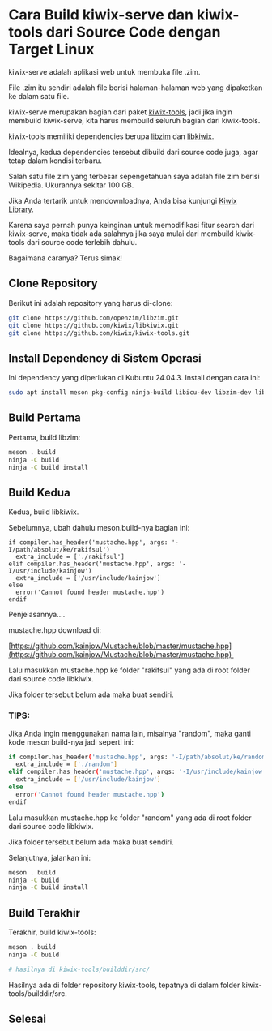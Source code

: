# Cara Build kiwix-serve dan kiwix-tools dari Source Code dengan Target Linux

kiwix-serve adalah aplikasi web untuk membuka file .zim.

File .zim itu sendiri adalah file berisi halaman-halaman web yang dipaketkan ke dalam satu file.

kiwix-serve merupakan bagian dari paket [kiwix-tools](https://github.com/kiwix/kiwix-tools), jadi jika ingin membuild kiwix-serve, kita harus membuild seluruh bagian dari kiwix-tools.

kiwix-tools memiliki dependencies berupa [libzim](https://github.com/openzim/libzim) dan [libkiwix](https://github.com/kiwix/libkiwix).

Idealnya, kedua dependencies tersebut dibuild dari source code juga, agar tetap dalam kondisi terbaru.

Salah satu file zim yang terbesar sepengetahuan saya adalah file zim berisi Wikipedia. Ukurannya sekitar 100 GB.

Jika Anda tertarik untuk mendownloadnya, Anda bisa kunjungi [Kiwix Library](https://library.kiwix.org/#lang=&q=).

Karena saya pernah punya keinginan untuk memodifikasi fitur search dari kiwix-serve, maka tidak ada salahnya jika saya mulai dari membuild kiwix-tools dari source code terlebih dahulu.

Bagaimana caranya? Terus simak!

## Clone Repository

Berikut ini adalah repository yang harus di-clone:

```bash
git clone https://github.com/openzim/libzim.git
git clone https://github.com/kiwix/libkiwix.git
git clone https://github.com/kiwix/kiwix-tools.git
```

## Install Dependency di Sistem Operasi

Ini dependency yang diperlukan di Kubuntu 24.04.3. Install dengan cara ini:

```bash
sudo apt install meson pkg-config ninja-build libicu-dev libzim-dev libpugixml-dev libcurl4-openssl-dev libmicrohttpd-dev zlib1g-dev libdocopt-dev liblzma-dev libzstd-dev libxapian-dev
```

## Build Pertama

Pertama, build libzim:

```bash
meson . build
ninja -C build
ninja -C build install
```

## Build Kedua

Kedua, build libkiwix.

Sebelumnya, ubah dahulu meson.build-nya bagian ini:

```apacheconf
if compiler.has_header('mustache.hpp', args: '-I/path/absolut/ke/rakifsul')
  extra_include = ['./rakifsul']
elif compiler.has_header('mustache.hpp', args: '-I/usr/include/kainjow')
  extra_include = ['/usr/include/kainjow']
else
  error('Cannot found header mustache.hpp')
endif
```

Penjelasannya....

mustache.hpp download di:

[https://github.com/kainjow/Mustache/blob/master/mustache.hpp](https://github.com/kainjow/Mustache/blob/master/mustache.hpp) 

Lalu masukkan mustache.hpp ke folder "rakifsul" yang ada di root folder dari source code libkiwix.

Jika folder tersebut belum ada maka buat sendiri.

### TIPS:

Jika Anda ingin menggunakan nama lain, misalnya "random", maka ganti kode meson build-nya jadi seperti ini:

```bash
if compiler.has_header('mustache.hpp', args: '-I/path/absolut/ke/random')
  extra_include = ['./random']
elif compiler.has_header('mustache.hpp', args: '-I/usr/include/kainjow')
  extra_include = ['/usr/include/kainjow']
else
  error('Cannot found header mustache.hpp')
endif
```

Lalu masukkan mustache.hpp ke folder "random" yang ada di root folder dari source code libkiwix.

Jika folder tersebut belum ada maka buat sendiri.

Selanjutnya, jalankan ini:

```bash
meson . build
ninja -C build
ninja -C build install
```

## Build Terakhir

Terakhir, build kiwix-tools:

```bash
meson . build
ninja -C build

# hasilnya di kiwix-tools/builddir/src/
```

Hasilnya ada di folder repository kiwix-tools, tepatnya di dalam folder kiwix-tools/builddir/src.

## Selesai